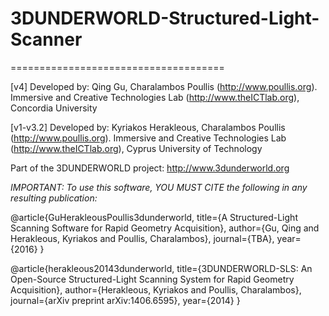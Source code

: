 # 3DUNDERWORLD-Structured-Light-Scanner
=====================================

[v4] Developed by: Qing Gu, Charalambos Poullis (http://www.poullis.org). Immersive and Creative Technologies Lab (http://www.theICTlab.org), Concordia University

[v1-v3.2] Developed by: Kyriakos Herakleous, Charalambos Poullis (http://www.poullis.org). Immersive and Creative Technologies Lab (http://www.theICTlab.org), Cyprus University of Technology

Part of the 3DUNDERWORLD project: http://www.3dunderworld.org

*IMPORTANT: To use this software, YOU MUST CITE the following in any resulting publication:*

@article{GuHerakleousPoullis3dunderworld,
  title={A Structured-Light Scanning Software for Rapid Geometry Acquisition},
  author={Gu, Qing and Herakleous, Kyriakos and Poullis, Charalambos},
  journal={TBA},
  year={2016}
}

@article{herakleous20143dunderworld,
  title={3DUNDERWORLD-SLS: An Open-Source Structured-Light Scanning System for Rapid Geometry Acquisition},
  author={Herakleous, Kyriakos and Poullis, Charalambos},
  journal={arXiv preprint arXiv:1406.6595},
  year={2014}
}
